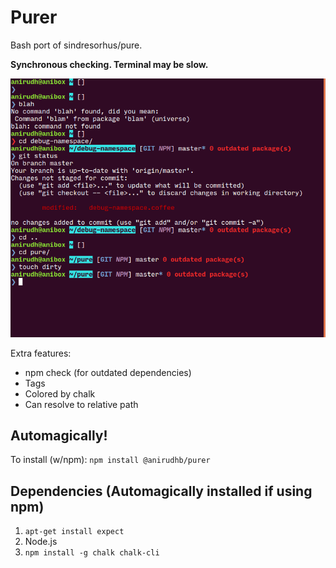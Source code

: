 # Purer
Bash port of sindresorhus/pure.

**Synchronous checking. Terminal may be slow.**

![Screenshot](https://github.com/anirudhb/purer/raw/master/Screenshot%20from%202016-07-30%2011-27-46.png)

Extra features:
  * npm check (for outdated dependencies)
  * Tags
  * Colored by chalk
  * Can resolve to relative path

## Automagically!
To install (w/npm):
`npm install @anirudhb/purer`

## Dependencies (Automagically installed if using npm)
1. `apt-get install expect`
2. Node.js
3. `npm install -g chalk chalk-cli`
